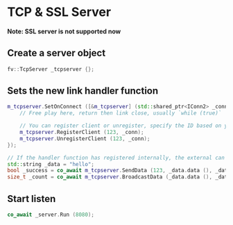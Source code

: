 # TCP & SSL Server

**Note: SSL server is not supported now**

## Create a server object

```cpp
fv::TcpServer _tcpserver {};
```

## Sets the new link handler function

```cpp
m_tcpserver.SetOnConnect ([&m_tcpserver] (std::shared_ptr<IConn2> _conn) -> Task<void> {
	// Free play here, return then link close, usually `while (true)`

	// You can register client or unregister, specify the ID based on your profession
	m_tcpserver.RegisterClient (123, _conn);
	m_tcpserver.UnregisterClient (123, _conn);
});

// If the handler function has registered internally, the external can send or broadcast messages directly to the corresponding client
std::string _data = "hello";
bool _success = co_await m_tcpserver.SendData (123, _data.data (), _data.size ());
size_t _count = co_await m_tcpserver.BroadcastData (_data.data (), _data.size ());
```

## Start listen

```cpp
co_await _server.Run (8080);
```
